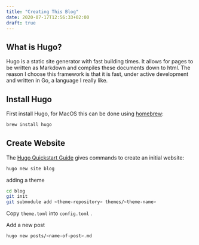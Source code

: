```yaml
---
title: "Creating This Blog"
date: 2020-07-17T12:56:33+02:00
draft: true
---
```


## What is Hugo?

Hugo is a static site generator with fast building times. It allows for pages to be written as Markdown and compiles these documents down to html. The reason I choose this framework is that it is fast, under active development and written in Go, a language I really like.

## Install Hugo

First install Hugo, for MacOS this can be done using [homebrew](https://brew.sh/):

``` sh
brew install hugo
```

## Create Website

The [Hugo Quickstart Guide](https://gohugo.io/getting-started/quick-start/) gives commands to create an initial website:

``` sh
hugo new site blog
```

adding a theme

``` sh
cd blog
git init
git submodule add <theme-repository> themes/<theme-name>
```

Copy `theme.toml` into `config.toml` .

Add a new post

``` sh
hugo new posts/<name-of-post>.md
```
